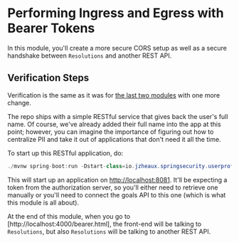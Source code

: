 # Performing Ingress and Egress with Bearer Tokens

In this module, you'll create a more secure CORS setup as well as a secure handshake between `Resolutions` and another REST API.

## Verification Steps

Verification is the same as it was for [the last two modules](module_005.md) with one more change.

The repo ships with a simple RESTful service that gives back the user's full name. Of course, we've already added their full name into the app at this point; however, you can imagine the importance of figuring out how to centralize PII and take it out of applications that don't need it all the time.

To start up this RESTful application, do:

```java
./mvnw spring-boot:run -Dstart-class=io.jzheaux.springsecurity.userprofiles.UserProfilesApplication
```

This will start up an application on [http://localhost:8081](http://localhost:8081). It'll be expecting a token from the authorization server, so you'll either need to retrieve one manually or you'll need to connect the goals API to this one (which is what this module is all about).

At the end of this module, when you go to [http://localhost:4000/bearer.html], the front-end will be talking to `Resolutions`, but also `Resolutions` will be talking to another REST API.